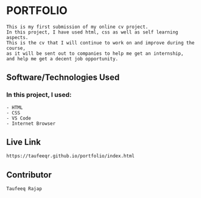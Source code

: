 # PORTFOLIO

```
This is my first submission of my online cv project. 
In this project, I have used html, css as well as self learning aspects. 
This is the cv that I will continue to work on and improve during the course,
as it will be sent out to companies to help me get an internship,
and help me get a decent job opportunity.

```

## 

## Software/Technologies Used


### In  this project, I used:
```
- HTML
- CSS
- VS Code
- Internet Browser
```

## Live Link

```
https://taufeeqr.github.io/portfolio/index.html
```

## Contributor

```
Taufeeq Rajap
```
